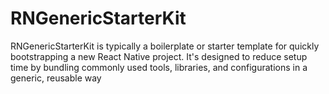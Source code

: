# RNGenericStarterKit
RNGenericStarterKit is typically a boilerplate or starter template for quickly bootstrapping a new React Native project. It's designed to reduce setup time by bundling commonly used tools, libraries, and configurations in a generic, reusable way
